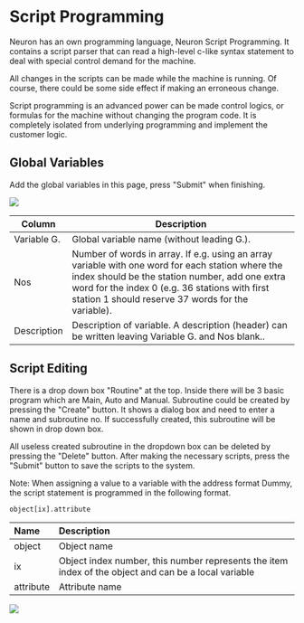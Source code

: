 # Script Programming

Neuron has an own programming language, Neuron Script Programming. It contains a script parser that can read a high-level c-like syntax statement to deal with special control demand for the machine.

All changes in the scripts can be made while the machine is running. Of course, there could be some side effect if making an erroneous change.

Script programming is an advanced power can be made control logics, or formulas for the machine without changing the program code. It is completely isolated from underlying programming and implement the customer logic.

## Global Variables

Add the global variables in this page, press &quot;Submit&quot; when finishing.

![ ](./assets/global-variables.png)

| Column      | Description                                                                          |
| ----------- | -------------------------------------------------------------------------------------|
| Variable G. | Global variable name (without leading G.).                                           |
| Nos         | Number of words in array. If e.g. using an array variable with one word for each station where the index should be the station number, add one extra word for the index 0 (e.g. 36 stations with first station 1 should reserve 37 words for the variable).     |
| Description | Description of variable. A description (header) can be written leaving Variable G. and Nos blank..                  |

## Script Editing

There is a drop down box &quot;Routine&quot; at the top. Inside there will be 3 basic program which are Main, Auto and Manual. Subroutine could be created by pressing the &quot;Create&quot; button. It shows a dialog box and need to enter a name and subroutine no. If successfully created, this subroutine will be shown in drop down box.

All useless created subroutine in the dropdown box can be deleted by pressing the &quot;Delete&quot; button. After making the necessary scripts, press the &quot;Submit&quot; button to save the scripts to the system.

Note: When assigning a value to a variable with the address format Dummy, the script statement is programmed in the following format.

`object[ix].attribute`

| Name        | Description                                            |
| :-----------| :------------------------------------------------------|
| object      | Object name                                            |
| ix          | Object index number, this number represents the item index of the object and can be a local variable                                     |
| attribute   | Attribute name                                         |

![ ](./assets/script-editing.png)
